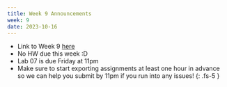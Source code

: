 ```yaml
---
title: Week 9 Announcements
week: 9
date: 2023-10-16
---
```


* Link to Week 9 [here](https://www.data8.org/fa23/#week-9)
* No HW due this week :D
* Lab 07 is due Friday at 11pm
* Make sure to start exporting assignments at least one hour in advance so we can help you submit by 11pm if you run into any issues!
{: .fs-5 }